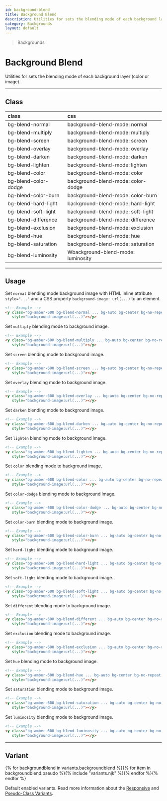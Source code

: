 ```yaml
---
id: background-blend
title: Background Blend
description: Utilities for sets the blending mode of each background layer (color or image).
category: Backgrounds
layout: default
---
```


> Backgrounds

# Background Blend

Utilities for sets the blending mode of each background layer (color or image).

---

## Class

| <span class="px-3 py-1 text-white (dark)text-charcoal-100 bg-charcoal-100 (dark)bg-gray-600 rounded-full">class</span> | <span class="px-3 py-1 text-white (dark)text-charcoal-100 bg-charcoal-100 (dark)bg-gray-600 rounded-full">css</span> |
|:--|:--|
| bg-blend-normal | background-blend-mode: normal |
| bg-blend-multiply | background-blend-mode: multiply |
| bg-blend-screen | background-blend-mode: screen |
| bg-blend-overlay | background-blend-mode: overlay |
| bg-blend-darken | background-blend-mode: darken |
| bg-blend-lighten | background-blend-mode: lighten |
| bg-blend-color | background-blend-mode: color |
| bg-blend-color-dodge | background-blend-mode: color-dodge |
| bg-blend-color-burn | background-blend-mode: color-burn |
| bg-blend-hard-light | background-blend-mode: hard-light |
| bg-blend-soft-light | background-blend-mode: soft-light |
| bg-blend-difference | background-blend-mode: difference |
| bg-blend-exclusion | background-blend-mode: exclusion |
| bg-blend-hue | background-blend-mode: hue |
| bg-blend-saturation | background-blend-mode: saturation |
| bg-blend-luminosity | Wbackground-blend-mode: luminosity |

---

## Usage

Set `normal` blending mode background image with HTML inline attribute `style="..."` and a CSS property `background-image: url(...)` to an element.

<y class="my-2 mx-auto w-64">
  <y class="bg-amber-600 bg-blend-normal bg-auto bg-center bg-no-repeat h-48 w-full"
     style="background-image:url(https://picsum.photos/400?=1)"></y>
</y>

```html
<!-- Example -->
<y class="bg-amber-600 bg-blend-normal ... bg-auto bg-center bg-no-repeat  ... h-48 w-full"
   style="background-image:url(...)"></y>
```

Set `multiply` blending mode to background image.

<y class="my-2 mx-auto w-64">
  <y class="bg-amber-600 bg-blend-multiply bg-auto bg-center bg-no-repeat h-48 w-full"
     style="background-image:url(https://picsum.photos/400?=1)"></y>
</y>

```html
<!-- Example -->
<y class="bg-amber-600 bg-blend-multiply ... bg-auto bg-center bg-no-repeat  ... h-48 w-full"
   style="background-image:url(...)"></y>
```

Set `screen` blending mode to background image.

<y class="my-2 mx-auto w-64">
  <y class="bg-amber-600 bg-blend-screen bg-auto bg-center bg-no-repeat h-48 w-full"
     style="background-image:url(https://picsum.photos/400?=1)"></y>
</y>

```html
<!-- Example -->
<y class="bg-amber-600 bg-blend-screen ... bg-auto bg-center bg-no-repeat  ... h-48 w-full"
   style="background-image:url(...)"></y>
```

Set `overlay` blending mode to background image.

<y class="my-2 mx-auto w-64">
  <y class="bg-amber-600 bg-blend-overlay bg-auto bg-center bg-no-repeat h-48 w-full"
     style="background-image:url(https://picsum.photos/400?=1)"></y>
</y>

```html
<!-- Example -->
<y class="bg-amber-600 bg-blend-overlay ... bg-auto bg-center bg-no-repeat  ... h-48 w-full"
   style="background-image:url(...)"></y>
```

Set `darken` blending mode to background image.

<y class="my-2 mx-auto w-64">
  <y class="bg-amber-600 bg-blend-darken bg-auto bg-center bg-no-repeat h-48 w-full"
     style="background-image:url(https://picsum.photos/400?=1)"></y>
</y>

```html
<!-- Example -->
<y class="bg-amber-600 bg-blend-darken ... bg-auto bg-center bg-no-repeat  ... h-48 w-full"
   style="background-image:url(...)"></y>
```

Set `lighten` blending mode to background image.

<y class="my-2 mx-auto w-64">
  <y class="bg-amber-600 bg-blend-lighten bg-auto bg-center bg-no-repeat h-48 w-full"
     style="background-image:url(https://picsum.photos/400?=1)"></y>
</y>

```html
<!-- Example -->
<y class="bg-amber-600 bg-blend-lighten ... bg-auto bg-center bg-no-repeat  ... h-48 w-full"
   style="background-image:url(...)"></y>
```

Set `color` blending mode to background image.

<y class="my-2 mx-auto w-64">
  <y class="bg-amber-600 bg-blend-color bg-auto bg-center bg-no-repeat h-48 w-full"
     style="background-image:url(https://picsum.photos/400?=1)"></y>
</y>

```html
<!-- Example -->
<y class="bg-amber-600 bg-blend-color ... bg-auto bg-center bg-no-repeat  ... h-48 w-full"
   style="background-image:url(...)"></y>
```

Set `color-dodge` blending mode to background image.

<y class="my-2 mx-auto w-64">
  <y class="bg-amber-600 bg-blend-color-dodge bg-auto bg-center bg-no-repeat h-48 w-full"
     style="background-image:url(https://picsum.photos/400?=1)"></y>
</y>

```html
<!-- Example -->
<y class="bg-amber-600 bg-blend-color-dodge ... bg-auto bg-center bg-no-repeat  ... h-48 w-full"
   style="background-image:url(...)"></y>
```

Set `color-burn` blending mode to background image.

<y class="my-2 mx-auto w-64">
  <y class="bg-amber-600 bg-blend-color-burn bg-auto bg-center bg-no-repeat h-48 w-full"
     style="background-image:url(https://picsum.photos/400?=1)"></y>
</y>

```html
<!-- Example -->
<y class="bg-amber-600 bg-blend-color-burn ... bg-auto bg-center bg-no-repeat  ... h-48 w-full"
   style="background-image:url(...)"></y>
```

Set `hard-light` blending mode to background image.

<y class="my-2 mx-auto w-64">
  <y class="bg-amber-600 bg-blend-hard-light bg-auto bg-center bg-no-repeat h-48 w-full"
     style="background-image:url(https://picsum.photos/400?=1)"></y>
</y>

```html
<!-- Example -->
<y class="bg-amber-600 bg-blend-hard-light ... bg-auto bg-center bg-no-repeat  ... h-48 w-full"
   style="background-image:url(...)"></y>
```

Set `soft-light` blending mode to background image.

<y class="my-2 mx-auto w-64">
  <y class="bg-amber-600 bg-blend-soft-light bg-auto bg-center bg-no-repeat h-48 w-full"
     style="background-image:url(https://picsum.photos/400?=1)"></y>
</y>

```html
<!-- Example -->
<y class="bg-amber-600 bg-blend-soft-light ... bg-auto bg-center bg-no-repeat  ... h-48 w-full"
   style="background-image:url(...)"></y>
```

Set `different` blending mode to background image.

<y class="my-2 mx-auto w-64">
  <y class="bg-amber-600 bg-blend-different bg-auto bg-center bg-no-repeat h-48 w-full"
     style="background-image:url(https://picsum.photos/400?=1)"></y>
</y>

```html
<!-- Example -->
<y class="bg-amber-600 bg-blend-different ... bg-auto bg-center bg-no-repeat  ... h-48 w-full"
   style="background-image:url(...)"></y>
```

Set `exclusion` blending mode to background image.

<y class="my-2 mx-auto w-64">
  <y class="bg-amber-600 bg-blend-exclusion bg-auto bg-center bg-no-repeat h-48 w-full"
     style="background-image:url(https://picsum.photos/400?=1)"></y>
</y>

```html
<!-- Example -->
<y class="bg-amber-600 bg-blend-exclusion ... bg-auto bg-center bg-no-repeat  ... h-48 w-full"
   style="background-image:url(...)"></y>
```

Set `hue` blending mode to background image.

<y class="my-2 mx-auto w-64">
  <y class="bg-amber-600 bg-blend-hue bg-auto bg-center bg-no-repeat h-48 w-full"
     style="background-image:url(https://picsum.photos/400?=1)"></y>
</y>

```html
<!-- Example -->
<y class="bg-amber-600 bg-blend-hue ... bg-auto bg-center bg-no-repeat  ... h-48 w-full"
   style="background-image:url(...)"></y>
```

Set `saturation` blending mode to background image.

<y class="my-2 mx-auto w-64">
  <y class="bg-amber-600 bg-blend-saturation bg-auto bg-center bg-no-repeat h-48 w-full"
     style="background-image:url(https://picsum.photos/400?=1)"></y>
</y>

```html
<!-- Example -->
<y class="bg-amber-600 bg-blend-saturation ... bg-auto bg-center bg-no-repeat  ... h-48 w-full"
   style="background-image:url(...)"></y>
```

Set `luminosity` blending mode to background image.

<y class="my-2 mx-auto w-64">
  <y class="bg-amber-600 bg-blend-luminosity bg-auto bg-center bg-no-repeat h-48 w-full"
     style="background-image:url(https://picsum.photos/400?=1)"></y>
</y>

```html
<!-- Example -->
<y class="bg-amber-600 bg-blend-luminosity ... bg-auto bg-center bg-no-repeat  ... h-48 w-full"
   style="background-image:url(...)"></y>
```

---

## Variant

<y class="flex flex-gap-2 flex-wrap justify-start items-center">{% for backgroundblend in variants.backgroundblend %}{% for item in backgroundblend.pseudo %}{% include "variants.njk" %}{% endfor %}{% endfor %}</y>

Default enabled variants. Read more information about the [Responsive](/responsive) and [Pseudo-Class Variants](/pseudo-class-variants/).


